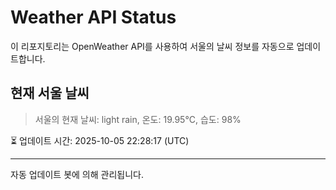 
# Weather API Status

이 리포지토리는 OpenWeather API를 사용하여 서울의 날씨 정보를 자동으로 업데이트합니다.

## 현재 서울 날씨
> 서울의 현재 날씨: light rain, 온도: 19.95°C, 습도: 98%

⏳ 업데이트 시간: 2025-10-05 22:28:17 (UTC)

---
자동 업데이트 봇에 의해 관리됩니다.

